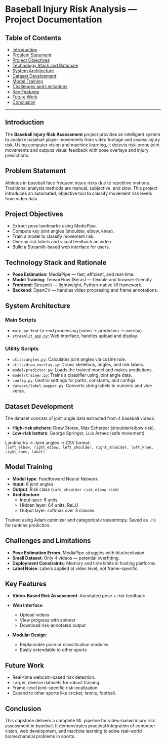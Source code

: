 # Baseball Injury Risk Analysis — Project Documentation

## Table of Contents
- [Introduction](#introduction)
- [Problem Statement](#problem-statement)
- [Project Objectives](#project-objectives)
- [Technology Stack and Rationale](#technology-stack-and-rationale)
- [System Architecture](#system-architecture)
- [Dataset Development](#dataset-development)
- [Model Training](#model-training)
- [Challenges and Limitations](#challenges-and-limitations)
- [Key Features](#key-features)
- [Future Work](#future-work)
- [Conclusion](#conclusion)

---

## Introduction

The **Baseball Injury Risk Assessment** project provides an intelligent system to analyze baseball player movements from video footage and assess injury risk. Using computer vision and machine learning, it detects risk-prone joint movements and outputs visual feedback with pose overlays and injury predictions.

## Problem Statement

Athletes in baseball face frequent injury risks due to repetitive motions. Traditional analysis methods are manual, subjective, and slow. This project introduces an automated, objective tool to classify movement risk levels from video data.

## Project Objectives

- Extract pose landmarks using MediaPipe.
- Compute key joint angles (shoulder, elbow, knee).
- Train a model to classify movement risk.
- Overlay risk labels and visual feedback on video.
- Build a Streamlit-based web interface for users.

## Technology Stack and Rationale

- **Pose Estimation**: MediaPipe — fast, efficient, and real-time.
- **Model Training**: TensorFlow (Keras) — flexible and browser-friendly.
- **Frontend**: Streamlit — lightweight, Python-native UI framework.
- **Backend**: OpenCV — handles video processing and frame annotations.

## System Architecture

### Main Scripts
- `main.py`: End-to-end processing (video → prediction → overlay).
- `streamlit_app.py`: Web interface, handles upload and display.

### Utility Scripts
- `utils/angles.py`: Calculates joint angles via cosine rule.
- `utils/draw_overlay.py`: Draws skeletons, angles, and risk labels.
- `model/predictor.py`: Loads the trained model and makes predictions.
- `model/trainer.py`: Trains a classifier using joint angle data.
- `config.py`: Central settings for paths, constants, and configs.
- `dataset/label_mapper.py`: Converts string labels to numeric and vice versa.

## Dataset Development

The dataset consists of joint angle data extracted from 4 baseball videos:

- **High-risk pitchers**: Drew Storen, Max Scherzer (shoulder/elbow risk).
- **Low-risk batters**: George Springer, Luis Arraez (safe movement).

Landmarks → Joint angles → CSV format:  
`[left_elbow, right_elbow, left_shoulder, right_shoulder, left_knee, right_knee, label]`

## Model Training

- **Model type**: Feedforward Neural Network
- **Input**: 6 joint angles
- **Output**: Risk class (`safe`, `shoulder risk`, `elbow risk`)
- **Architecture**:
  - Input layer: 6 units
  - Hidden layer: 64 units, ReLU
  - Output layer: softmax over 3 classes

Trained using Adam optimizer and categorical crossentropy. Saved as `.h5` for runtime prediction.

## Challenges and Limitations

- **Pose Estimation Errors**: MediaPipe struggles with blur/occlusion.
- **Small Dataset**: Only 4 videos — potential overfitting.
- **Deployment Constraints**: Memory and time limits in hosting platforms.
- **Label Noise**: Labels applied at video level, not frame-specific.

## Key Features

- **Video-Based Risk Assessment**: Annotated pose + risk feedback
- **Web Interface**:
  - Upload videos
  - View progress with spinner
  - Download risk-annotated output

- **Modular Design**:
  - Replaceable pose or classification modules
  - Easily extendable to other sports

## Future Work

- Real-time webcam-based risk detection.
- Larger, diverse datasets for robust training.
- Frame-level joint-specific risk localization.
- Expand to other sports like cricket, tennis, football.

## Conclusion

This capstone delivers a complete ML pipeline for video-based injury risk assessment in baseball. It demonstrates practical integration of computer vision, web development, and machine learning to solve real-world biomechanical problems in sports.
